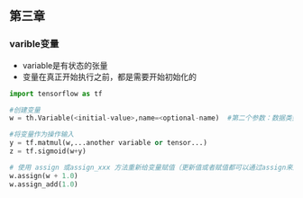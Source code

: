 ## 第三章

### varible变量

- variable是有状态的张量
- 变量在真正开始执行之前，都是需要开始初始化的

```python
import tensorflow as tf

#创建变量
w = th.Variable(<initial-value>,name=<optional-name)  #第二个参数：数据类型

#将变量作为操作输入
y = tf.matmul(w,...another variable or tensor...)
z = tf.sigmoid(w+y)

# 使用 assign 或assign_xxx 方法重新给变量赋值（更新值或者赋值都可以通过assign来进行）
w.assign(w + 1.0)
w.assign_add(1.0)

```





